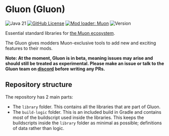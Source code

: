 # Gluon (Gluon)

![Java 21](https://img.shields.io/badge/language-Java%2021-9B599A.svg?style=plastic)
[![GitHub License](https://img.shields.io/github/license/MuonMC/gluon?style=plastic)]()
[![Mod loader: Muon]][muon]
![Version](https://img.shields.io/github/v/tag/MuonMC/gluon?style=plastic&label=version)

Essential standard libraries for [the Muon ecosystem](https://muonmc.org/).

The Gluon gives modders Muon-exclusive tools to add new and exciting features to their mods.

**Note: At the moment, Gluon is in beta, meaning issues may arise and should still be treated as experimental.
Please make an issue or talk to the Gluon team on [discord](https://discord.muonmc.org/) before writing any PRs.**

## Repository structure

The repository has 2 main parts:

- The `library` folder. This contains all the libraries that are part of Gluon.
- The `build-logic` folder. This is an included build in Gradle and contains most of the buildscript used inside the
  libraries. This keeps the buildscripts inside the `library` folder as minimal as possible; definitions of data rather
  than logic.

<!--
## Features

Here are multiple charts of features available in Gluon which also serves as a comparison chart with Fabric API.

The charts are organized by Gluon libraries.

Quick legend:

- ✔ = Included
- ❌ = Not Included/Not Yet
- 🙅 = No plans
- 🚧 = Work In Progress
-->

[muon]: https://muonmc.org
[Mod loader: Muon]: https://img.shields.io/badge/modloader-Muon-62cd4b.svg?style=plastic
